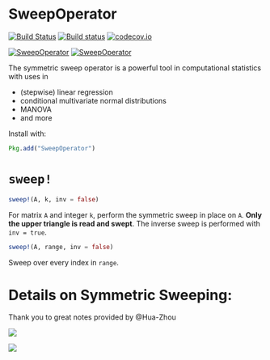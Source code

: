 # SweepOperator

[![Build Status](https://travis-ci.org/joshday/SweepOperator.jl.svg?branch=master)](https://travis-ci.org/joshday/SweepOperator.jl)
[![Build status](https://ci.appveyor.com/api/projects/status/at5bcso64joc6wbj/branch/master?svg=true)](https://ci.appveyor.com/project/joshday/sweepoperator-jl/branch/master)
[![codecov.io](http://codecov.io/github/joshday/SweepOperator.jl/coverage.svg?branch=master)](http://codecov.io/github/joshday/SweepOperator.jl?branch=master)

[![SweepOperator](http://pkg.julialang.org/badges/SweepOperator_0.4.svg)](http://pkg.julialang.org/?pkg=SweepOperator)
[![SweepOperator](http://pkg.julialang.org/badges/SweepOperator_0.5.svg)](http://pkg.julialang.org/?pkg=SweepOperator)


The symmetric sweep operator is a powerful tool in computational statistics with uses in

- (stepwise) linear regression
- conditional multivariate normal distributions
- MANOVA
- and more

Install with:
```julia
Pkg.add("SweepOperator")
```

# `sweep!`

```julia
sweep!(A, k, inv = false)
```

For matrix `A` and integer `k`, perform the symmetric sweep in place on `A`.  **Only the upper triangle is read and swept**.  The inverse sweep is performed with `inv = true`.

```julia
sweep!(A, range, inv = false)
```

Sweep over every index in `range`.


# Details on Symmetric Sweeping:
Thank you to great notes provided by @Hua-Zhou

![](https://cloud.githubusercontent.com/assets/8075494/17649366/f0c9e7da-6201-11e6-8646-27607933d531.png)

![](https://cloud.githubusercontent.com/assets/8075494/17649375/2afe0a1c-6202-11e6-8f99-ed34c580d804.png)
